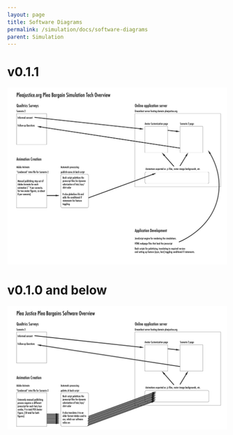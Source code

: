 ```yaml
---
layout: page
title: Software Diagrams
permalink: /simulation/docs/software-diagrams
parent: Simulation
---
```

# v0.1.1 #
<img src="/img/v0.1.1.png">

# v0.1.0 and below #
<img src="/img/v0.1.0.png">
